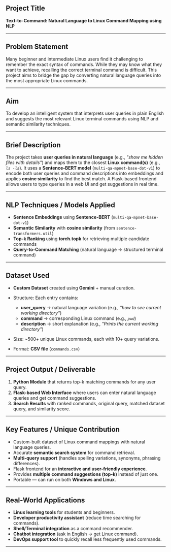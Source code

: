 ## **Project Title**

**Text-to-Command: Natural Language to Linux Command Mapping using NLP**

---

## **Problem Statement**

Many beginner and intermediate Linux users find it challenging to remember the exact syntax of commands. While they may know what they want to achieve, recalling the correct terminal command is difficult. This project aims to bridge the gap by converting natural language queries into the most appropriate Linux commands.

---

## **Aim**

To develop an intelligent system that interprets user queries in plain English and suggests the most relevant Linux terminal commands using NLP and semantic similarity techniques.

---

## **Brief Description**

The project takes **user queries in natural language** (e.g., *"show me hidden files with details"*) and maps them to the closest **Linux command(s)** (e.g., *`ls -la`*).
It uses a **Sentence-BERT model** (`multi-qa-mpnet-base-dot-v1`) to encode both user queries and command descriptions into embeddings and applies **cosine similarity** to find the best match.
A Flask-based frontend allows users to type queries in a web UI and get suggestions in real time.

---

## **NLP Techniques / Models Applied**

* **Sentence Embeddings** using **Sentence-BERT** (`multi-qa-mpnet-base-dot-v1`)
* **Semantic Similarity** with **cosine similarity** (from `sentence-transformers.util`)
* **Top-k Ranking** using **torch.topk** for retrieving multiple candidate commands
* **Query-to-Command Matching** (natural language → structured terminal command)

---

## **Dataset Used**

* **Custom Dataset** created using **Gemini** + manual curation.
* Structure: Each entry contains:

  * **user_query** → natural language variation (e.g., *"how to see current working directory"*)
  * **command** → corresponding Linux command (e.g., *`pwd`*)
  * **description** → short explanation (e.g., *"Prints the current working directory"*)
* Size: ~500+ unique Linux commands, each with 10+ query variations.
* Format: **CSV file** (`commands.csv`)

---

## **Project Output / Deliverable**

1. **Python Module** that returns top-k matching commands for any user query.
2. **Flask-based Web Interface** where users can enter natural language queries and get command suggestions.
3. **Search Results** with ranked commands, original query, matched dataset query, and similarity score.

---

## **Key Features / Unique Contribution**

* Custom-built dataset of Linux command mappings with natural language queries.
* Accurate **semantic search system** for command retrieval.
* **Multi-query support** (handles spelling variations, synonyms, phrasing differences).
* Flask frontend for an **interactive and user-friendly experience**.
* Provides **multiple command suggestions (top-k)** instead of just one.
* Portable — can run on both **Windows and Linux**.

---

## **Real-World Applications**

* **Linux learning tools** for students and beginners.
* **Developer productivity assistant** (reduce time searching for commands).
* **Shell/Terminal integration** as a command recommender.
* **Chatbot integration** (ask in English → get Linux command).
* **DevOps support tool** to quickly recall less frequently used commands.

---
